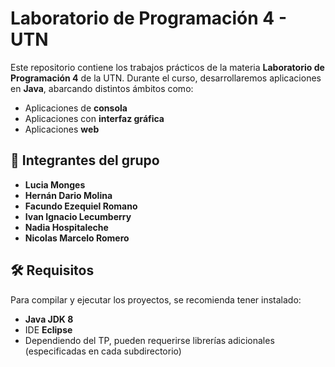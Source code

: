 # Laboratorio de Programación 4 - UTN

Este repositorio contiene los trabajos prácticos de la materia **Laboratorio de Programación 4** de la UTN. Durante el curso, desarrollaremos aplicaciones en **Java**, abarcando distintos ámbitos como:

- Aplicaciones de **consola**
- Aplicaciones con **interfaz gráfica**
- Aplicaciones **web**

## 📌 Integrantes del grupo

- **Lucia Monges**  
- **Hernán Dario Molina**  
- **Facundo Ezequiel Romano**  
- **Ivan Ignacio Lecumberry**  
- **Nadia Hospitaleche**  
- **Nicolas Marcelo Romero**  

## 🛠️ Requisitos

Para compilar y ejecutar los proyectos, se recomienda tener instalado:

- **Java JDK 8**
- IDE **Eclipse**  
- Dependiendo del TP, pueden requerirse librerías adicionales (especificadas en cada subdirectorio)
